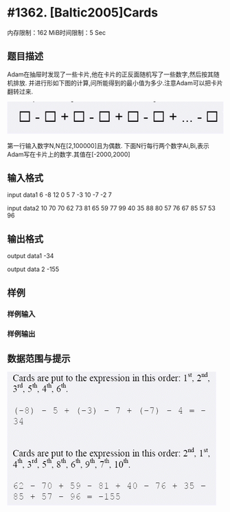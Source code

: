 # #1362. [Baltic2005]Cards

内存限制：162 MiB时间限制：5 Sec

## 题目描述

Adam在抽屉时发现了一些卡片,他在卡片的正反面随机写了一些数字,然后按其随机排放.
并进行形如下图的计算,问所能得到的最小值为多少.注意Adam可以把卡片翻转过来.

![](images/1362_1.jpg)

第一行输入数字N,N在[2,100000]且为偶数.
下面N行每行两个数字Ai,Bi,表示Adam写在卡片上的数字.其值在[-2000,2000]


## 输入格式

input data1
6
-8 12
0 5
7 -3
10 -7
-2 7

input data2
10
70 70
62 73
81 65
59 77
99 40
35 88
80 57
76 67
85 57
53 96
 


## 输出格式

output data1
-34

output data 2
-155

## 样例

### 样例输入

### 样例输出

## 数据范围与提示

![](images/1362_2.jpg)
